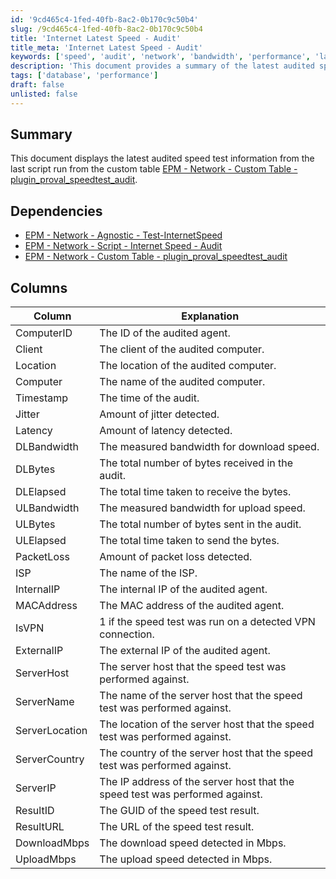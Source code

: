 ```yaml
---
id: '9cd465c4-1fed-40fb-8ac2-0b170c9c50b4'
slug: /9cd465c4-1fed-40fb-8ac2-0b170c9c50b4
title: 'Internet Latest Speed - Audit'
title_meta: 'Internet Latest Speed - Audit'
keywords: ['speed', 'audit', 'network', 'bandwidth', 'performance', 'latency', 'jitter', 'packet loss', 'ISP']
description: 'This document provides a summary of the latest audited speed test information from the custom table related to network performance. It details the dependencies and columns used in the audit, including metrics such as jitter, latency, download and upload bandwidth, and packet loss.'
tags: ['database', 'performance']
draft: false
unlisted: false
---
```


## Summary

This document displays the latest audited speed test information from the last script run from the custom table [EPM - Network - Custom Table - plugin_proval_speedtest_audit](/docs/38fbe617-1c50-443b-b69b-07eae7135652).

## Dependencies

- [EPM - Network - Agnostic - Test-InternetSpeed](/docs/12946fed-d74f-4977-b59d-85d5c639b56b)
- [EPM - Network - Script - Internet Speed - Audit](/docs/54ed691f-e7be-4709-8967-72a4c9c782f6)
- [EPM - Network - Custom Table - plugin_proval_speedtest_audit](/docs/38fbe617-1c50-443b-b69b-07eae7135652)

## Columns

| Column         | Explanation                                                                  |
| -------------- | ---------------------------------------------------------------------------- |
| ComputerID     | The ID of the audited agent.                                                 |
| Client         | The client of the audited computer.                                          |
| Location       | The location of the audited computer.                                        |
| Computer       | The name of the audited computer.                                            |
| Timestamp      | The time of the audit.                                                       |
| Jitter         | Amount of jitter detected.                                                   |
| Latency        | Amount of latency detected.                                                  |
| DLBandwidth    | The measured bandwidth for download speed.                                   |
| DLBytes        | The total number of bytes received in the audit.                             |
| DLElapsed      | The total time taken to receive the bytes.                                   |
| ULBandwidth    | The measured bandwidth for upload speed.                                     |
| ULBytes        | The total number of bytes sent in the audit.                                 |
| ULElapsed      | The total time taken to send the bytes.                                      |
| PacketLoss     | Amount of packet loss detected.                                              |
| ISP            | The name of the ISP.                                                         |
| InternalIP     | The internal IP of the audited agent.                                        |
| MACAddress     | The MAC address of the audited agent.                                        |
| IsVPN          | 1 if the speed test was run on a detected VPN connection.                    |
| ExternalIP     | The external IP of the audited agent.                                        |
| ServerHost     | The server host that the speed test was performed against.                   |
| ServerName     | The name of the server host that the speed test was performed against.       |
| ServerLocation | The location of the server host that the speed test was performed against.   |
| ServerCountry  | The country of the server host that the speed test was performed against.    |
| ServerIP       | The IP address of the server host that the speed test was performed against. |
| ResultID       | The GUID of the speed test result.                                           |
| ResultURL      | The URL of the speed test result.                                            |
| DownloadMbps   | The download speed detected in Mbps.                                         |
| UploadMbps     | The upload speed detected in Mbps.                                           |